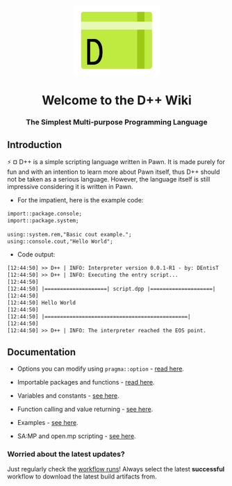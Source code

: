 <p align="center">
  <img width="200" align="center" src="dpp_logo.png">
</p>
<h1 align = "center">Welcome to the <b>D++</b> Wiki</h1>
<h3 align = "center">
  The Simplest Multi-purpose Programming Language
</h3>

## Introduction
:zap: ¤ D++ is a simple scripting language written in Pawn. It is made purely for fun and with an intention to learn more about Pawn itself, thus D++ should not be taken as a serious language. However, the language itself is still impressive considering it is written in Pawn.

- For the impatient, here is the example code:
```pawn
import::package.console;
import::package.system;

using::system.rem,"Basic cout example.";
using::console.cout,"Hello World";
```

- Code output:

```
[12:44:50] >> D++ | INFO: Interpreter version 0.0.1-R1 - by: DEntisT
[12:44:50] >> D++ | INFO: Executing the entry script...
[12:44:50]                                                
[12:44:50] |====================| script.dpp |====================|
[12:44:50]                                                
[12:44:50] Hello World
[12:44:50]                                                
[12:44:50] |==============================================|
[12:44:50]                                                
[12:44:50] >> D++ | INFO: The interpreter reached the EOS point.
```
## Documentation

- Options you can modify using `pragma::option` - [read here](doc/dpp_options.md).
- Importable packages and functions - [read here](doc/dpp_packages.md).
- Variables and constants - [see here](doc/dpp_const.md).
- Function calling and value returning - [see here](doc/dpp_returns.md).

- Examples - [see here](doc/dpp_example.md).
- SA:MP and open.mp scripting - [see here](doc/dpp_sampomp.md).


### Worried about the latest updates?

Just regularly check the [workflow runs](https://github.com/samp-api/dpp/actions)! Always select the latest **successful** workflow to download the latest build artifacts from.
